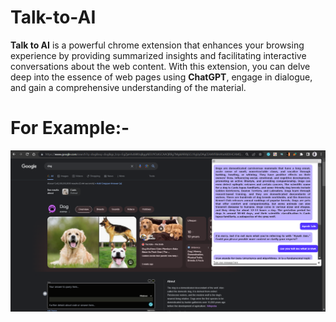 # Talk-to-AI
**Talk to AI** is a powerful chrome extension that enhances your browsing experience by providing summarized insights and facilitating interactive conversations about the web content. With this extension, you can delve deep into the essence of web pages using **ChatGPT**, engage in dialogue, and gain a comprehensive understanding of the material. 

# For Example:-
<img src="ayush.png">
